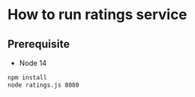 # How to run ratings service

## Prerequisite

* Node 14

```bash
npm install
node ratings.js 8080
```
